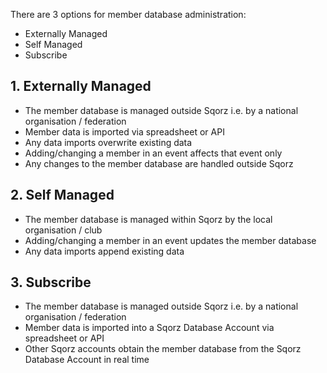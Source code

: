 There are 3 options for member database administration:

- Externally Managed
- Self Managed
- Subscribe

## 1. Externally Managed

- The member database is managed outside Sqorz i.e. by a national organisation / federation
- Member data is imported via spreadsheet or API
- Any data imports overwrite existing data
- Adding/changing a member in an event affects that event only
- Any changes to the member database are handled outside Sqorz

## 2. Self Managed

- The member database is managed within Sqorz by the local organisation / club
- Adding/changing a member in an event updates the member database
- Any data imports append existing data

## 3. Subscribe

- The member database is managed outside Sqorz i.e. by a national organisation / federation
- Member data is imported into a Sqorz Database Account via spreadsheet or API
- Other Sqorz accounts obtain the member database from the Sqorz Database Account in real time

 

